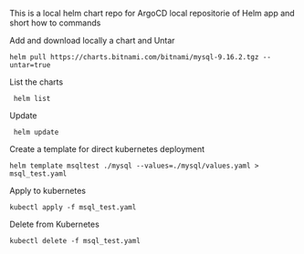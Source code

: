 This is a local helm chart repo for ArgoCD local repositorie of Helm app and short how to commands

Add and download locally a chart and Untar 

    helm pull https://charts.bitnami.com/bitnami/mysql-9.16.2.tgz --untar=true

List the charts

     helm list
Update

     helm update
     
Create a template for direct kubernetes deployment

    helm template msqltest ./mysql --values=./mysql/values.yaml > msql_test.yaml 
 
Apply to kubernetes

    kubectl apply -f msql_test.yaml
  
Delete from Kubernetes

    kubectl delete -f msql_test.yaml
